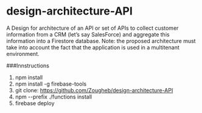 # design-architecture-API

A Design for architecture of an API or set of APIs to collect customer information from a CRM (let’s say SalesForce) and aggregate this information into a Firestore database.
Note: the proposed architecture must take into account the fact that the application is used in a multitenant environment.

###Innstructions
1.  npm install
2.	npm install -g firebase-tools
3.  git clone: https://github.com/Zougheb/design-architecture-API
4.	npm --prefix ./functions install
5.	firebase deploy
